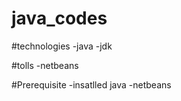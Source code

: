 # java_codes
  
#technologies
 -java
 -jdk
 
#tolls
  -netbeans
 
#Prerequisite
  -insatlled java
  -netbeans
  
#
